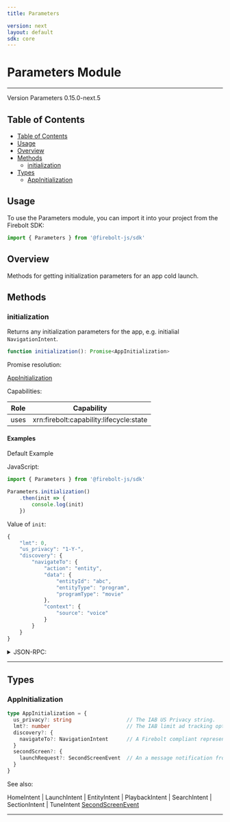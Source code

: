 ```yaml
---
title: Parameters

version: next
layout: default
sdk: core
---
```


# Parameters Module
---
Version Parameters 0.15.0-next.5

## Table of Contents
   - [Table of Contents](#table-of-contents)
   - [Usage](#usage)
   - [Overview](#overview)
   - [Methods](#methods)
     - [initialization](#initialization)
   - [Types](#types)
     - [AppInitialization](#appinitialization)



## Usage
To use the Parameters module, you can import it into your project from the Firebolt SDK:

```javascript
import { Parameters } from '@firebolt-js/sdk'
```


## Overview
 Methods for getting initialization parameters for an app cold launch.

## Methods

### initialization

Returns any initialization parameters for the app, e.g. initialial `NavigationIntent`.

```typescript
function initialization(): Promise<AppInitialization>
```



Promise resolution:

[AppInitialization](#appinitialization)

Capabilities:

| Role                  | Capability                 |
| --------------------- | -------------------------- |
| uses | xrn:firebolt:capability:lifecycle:state |


#### Examples


Default Example

JavaScript:

```javascript
import { Parameters } from '@firebolt-js/sdk'

Parameters.initialization()
    .then(init => {
        console.log(init)
    })
```

Value of `init`:

```javascript
{
	"lmt": 0,
	"us_privacy": "1-Y-",
	"discovery": {
		"navigateTo": {
			"action": "entity",
			"data": {
				"entityId": "abc",
				"entityType": "program",
				"programType": "movie"
			},
			"context": {
				"source": "voice"
			}
		}
	}
}
```
<details markdown="1" >
<summary>JSON-RPC:</summary>
Request:

```json
{
	"jsonrpc": "2.0",
	"id": 1,
	"method": "Parameters.initialization",
	"params": {}
}
```

Response:

```json
{
	"jsonrpc": "2.0",
	"id": 1,
	"result": {
		"lmt": 0,
		"us_privacy": "1-Y-",
		"discovery": {
			"navigateTo": {
				"action": "entity",
				"data": {
					"entityId": "abc",
					"entityType": "program",
					"programType": "movie"
				},
				"context": {
					"source": "voice"
				}
			}
		}
	}
}
```
</details>


---



## Types

### AppInitialization



```typescript
type AppInitialization = {
  us_privacy?: string                  // The IAB US Privacy string.
  lmt?: number                         // The IAB limit ad tracking opt out value.
  discovery?: {
    navigateTo?: NavigationIntent      // A Firebolt compliant representation of a user intention to navigate to a specific place in an app.
  }
  secondScreen?: {
    launchRequest?: SecondScreenEvent  // An a message notification from a second screen device
  }
}
```

See also: 

HomeIntent | LaunchIntent | EntityIntent | PlaybackIntent | SearchIntent | SectionIntent | TuneIntent
[SecondScreenEvent](../SecondScreen/schemas/#SecondScreenEvent)

---
